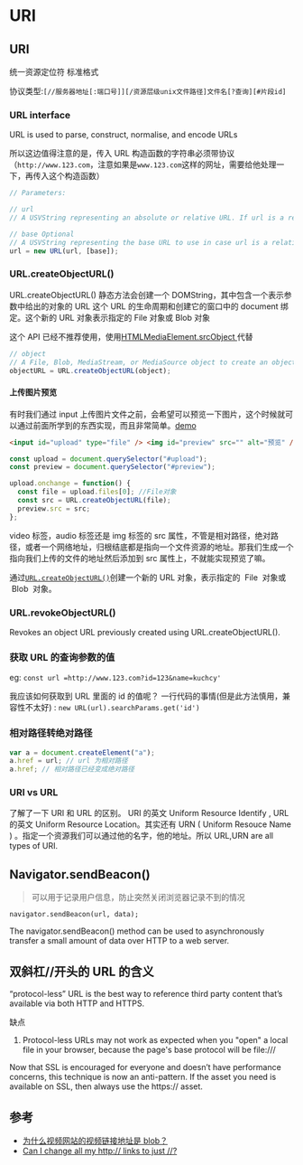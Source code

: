 # URI

## URI

统一资源定位符 标准格式

协议类型:`[//服务器地址[:端口号]][/资源层级unix文件路径]文件名[?查询][#片段id]`

### URL interface

URL is used to parse, construct, normalise, and encode URLs

所以这边值得注意的是，传入 URL 构造函数的字符串必须带协议（`http://www.123.com`，注意如果是`www.123.com`这样的网址，需要给他处理一下，再传入这个构造函数）

```js
// Parameters:

// url
// A USVString representing an absolute or relative URL. If url is a relative URL, base is required, and will be used as the base URL. If url is an absolute URL, a given base will be ignored.

// base Optional
// A USVString representing the base URL to use in case url is a relative URL. If not specified, it defaults to ''.
url = new URL(url, [base]);
```

### URL.createObjectURL()

URL.createObjectURL() 静态方法会创建一个 DOMString，其中包含一个表示参数中给出的对象的 URL
这个 URL 的生命周期和创建它的窗口中的 document 绑定。这个新的 URL 对象表示指定的 File 对象或 Blob 对象

这个 API 已经不推荐使用，使用[HTMLMediaElement.srcObject
](https://developer.mozilla.org/en-US/docs/Web/API/HTMLMediaElement/srcObject)代替

```js
// object
// A File, Blob, MediaStream, or MediaSource object to create an object URL for.
objectURL = URL.createObjectURL(object);
```

#### 上传图片预览

有时我们通过 input 上传图片文件之前，会希望可以预览一下图片，这个时候就可以通过前面所学到的东西实现，而且非常简单。[demo](https://developer.mozilla.org/en-US/docs/Web/API/File/Using_files_from_web_applications#Example_Using_object_URLs_to_display_images)

```html
<input id="upload" type="file" /> <img id="preview" src="" alt="预览" />
```

```js
const upload = document.querySelector("#upload");
const preview = document.querySelector("#preview");

upload.onchange = function() {
  const file = upload.files[0]; //File对象
  const src = URL.createObjectURL(file);
  preview.src = src;
};
```

video 标签，audio 标签还是 img 标签的 src 属性，不管是相对路径，绝对路径，或者一个网络地址，归根结底都是指向一个文件资源的地址。那我们生成一个指向我们上传的文件的地址然后添加到 src 属性上，不就能实现预览了嘛。

通过[`URL.createObjectURL()`](https://developer.mozilla.org/zh-CN/docs/Web/API/URL/createObjectURL)创建一个新的 URL 对象，表示指定的  File  对象或  Blob  对象。

### URL.revokeObjectURL()

Revokes an object URL previously created using URL.createObjectURL().

### 获取 URL 的查询参数的值

eg: `const url =http://www.123.com?id=123&name=kuchcy'`

我应该如何获取到 URL 里面的 id 的值呢？
一行代码的事情(但是此方法慎用，兼容性不太好) :
`new URL(url).searchParams.get('id')`

### 相对路径转绝对路径

```js
var a = document.createElement("a");
a.href = url; // url 为相对路径
a.href; // 相对路径已经变成绝对路径
```

### URI vs URL

了解了一下 URI 和 URL 的区别。
URI 的英文 Uniform Resource Identify , URL 的英文 Uniform Resource Location。其实还有 URN ( Uniform Resouce Name ) 。指定一个资源我们可以通过他的名字，他的地址。所以 URL,URN are all types of URI.

## Navigator.sendBeacon()

> 可以用于记录用户信息，防止突然关闭浏览器记录不到的情况

`navigator.sendBeacon(url, data);`

The navigator.sendBeacon() method can be used to asynchronously transfer a small amount of data over HTTP to a web server.

## 双斜杠//开头的 URL 的含义

“protocol-less” URL is the best way to reference third party content that’s available via both HTTP and HTTPS.

缺点

1. Protocol-less URLs may not work as expected when you "open" a local file in your browser, because the page's base protocol will be file:///

Now that SSL is encouraged for everyone and doesn’t have performance concerns, this technique is now an anti-pattern. If the asset you need is available on SSL, then always use the https:// asset.

## 参考

- [为什么视频网站的视频链接地址是 blob？](https://juejin.im/post/5d1ea7a8e51d454fd8057bea)
- [Can I change all my http:// links to just //?](https://stackoverflow.com/questions/4831741/can-i-change-all-my-http-links-to-just)
